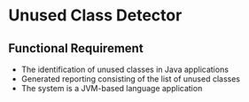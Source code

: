 # Unused Class Detector

## Functional Requirement

- The identification of unused classes in Java applications
- Generated reporting consisting of the list of unused classes
- The system is a JVM-based language application

  
